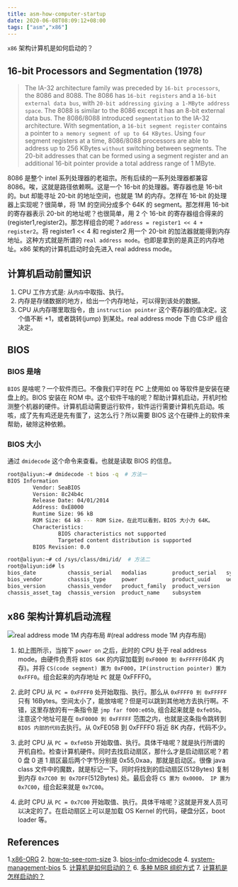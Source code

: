 ```yaml
---
title: asm-how-computer-startup
date: 2020-06-08T08:09:12+08:00
tags: ["asm","x86"]
---
```


`x86` 架构计算机是如何启动的？

## 16-bit Processors and Segmentation (1978)

> The IA-32 architecture family was preceded by `16-bit processors`, the 8086 and 8088. The 8086 has `16-bit registers` and a `16-bit external data bus`, with `20-bit addressing giving a 1-MByte address space`. The 8088 is similar to the 8086 except it has an 8-bit external data bus.
> The 8086/8088 introduced `segmentation` to the IA-32 architecture. With segmentation, a `16-bit segment register` contains a pointer to `a memory segment of up to 64 KBytes`. Using `four` segment registers at a time, 8086/8088 processors are able to address up to 256 KBytes `without` switching between segments. The 20-bit addresses that can be formed using a segment register and an additional 16-bit pointer provide a total address range of 1 MByte.

8086 是整个 intel 系列处理器的老祖宗。所有后续的一系列处理器都兼容 8086。唉，这就是路径依赖啊。这是一个 16-bit 的处理器。寄存器也是 16-bit 的。but 却能寻址 20-bit 的地址空间，也就是 1M 的内存。怎样在 16-bit 的处理器上实现呢？很简单，将 1M 的空间分成多个 64K 的 segment。那怎样用 16-bit 的寄存器表示 20-bit 的地址呢？也很简单，用 2 个 16-bit 的寄存器组合得来的(register1,register2)。那怎样组合的呢？`address = register1 << 4 + register2`。将 register1 << 4 和 register2 用一个 20-bit 的加法器就能得到内存地址。这种方式就是所谓的 `real address mode`。也即是拿到的是真正的内存地址。x86 架构的计算机启动时会先进入 real address mode。

## 计算机启动前置知识

1. CPU 工作方式是: 从`内存`中取指、执行。
2. 内存是存储数据的地方，给出一个内存地址，可以得到该处的数据。
3. CPU 从内存哪里取指令，由 `instruction pointer` 这个寄存器的值决定。这个值不断 +1，或者跳转(jump) 到某处。real address mode 下由 CS:IP 组合决定。

## BIOS

### BIOS 是啥

`BIOS` 是啥呢？一个软件而已。不像我们平时在 PC 上使用如 `QQ` 等软件是安装在硬盘上的。BIOS 安装在 ROM 中。这个软件干啥的呢？帮助计算机启动，开机时检测整个机器的硬件。计算机启动需要运行软件，软件运行需要计算机先启动。咳咳，成了先有鸡还是先有蛋了，这怎么行？所以需要 BIOS 这个在硬件上的软件来帮助，破除这种依赖。

### BIOS 大小

通过 `dmidecode` 这个命令来查看。也就是读取 BIOS 的信息。

```sh
root@aliyun:~# dmidecode -t bios -q  # 方法一
BIOS Information
        Vendor: SeaBIOS
        Version: 8c24b4c
        Release Date: 04/01/2014
        Address: 0xE8000
        Runtime Size: 96 kB
        ROM Size: 64 kB --- ROM Size，在此可以看到，BIOS 大小为 64K。
        Characteristics:
                BIOS characteristics not supported
                Targeted content distribution is supported
        BIOS Revision: 0.0

root@aliyun:~# cd /sys/class/dmi/id/  # 方法二
root@aliyun:id# ls
bios_date          chassis_serial   modalias        product_serial   sys_vendor
bios_vendor        chassis_type     power           product_uuid     uevent
bios_version       chassis_vendor   product_family  product_version
chassis_asset_tag  chassis_version  product_name    subsystem

```

## x86 架构计算机启动流程

![real address mode 1M 内存布局](https://github.com/stardustman/pictures/raw/main/img/real-address-mode-how-computer-startup.svg) #(real address mode 1M 内存布局)

1. 如上图所示，当按下 `power on` 之后，此时的 CPU 处于 real address mode。由硬件负责将 `BIOS 64K` 的内容加载到 `0xF0000 到 0xFFFFF`(64K 内存)。并将 `CS(code segment) 置为 0xF000`，`IP(instruction pointer) 置为 0xFFF0`。组合起来的内存地址 `PC` 就是 0xFFFF0。

2. 此时 CPU 从 `PC = 0xFFFF0` 处开始取指、执行。那么从 `0xFFFF0 到 0xFFFFF` 只有 16Bytes。空间太小了，能放啥呢？但是可以跳到其他地方去执行啊。不错，这里存放的有一条指令是 `jmp far f000:e05b`, 组合起来就是 `0xfe05b`。注意这个地址可是在 `0xF0000 到 0xFFFFF` 范围之内，也就是这条指令跳转到 `BIOS 内部的代码`去执行。从 0xFE05B 到 0xFFFF0 将近 8K 内存，代码不少。

3. 此时 CPU 从 `PC = 0xfe05b` 开始取值、执行。具体干啥呢？就是执行所谓的开机自检。检查计算机硬件。同时去找启动扇区，那什么才是启动扇区呢？若 0 盘 0 道 1 扇区最后两个字节分别是 0x55,0xaa，那就是启动区。很像 java class 文件中的魔数，就是标记一下。同时将找到的启动扇区(512Bytes) 复制到内存 `0x7C00 到 0x7DFF`(512Bytes) 处。最后会将 `CS 置为 0x0000， IP 置为 0x7C00`，组合起来就是 `0x7C00`。

4. 此时 CPU 从 `PC = 0x7C00` 开始取值、执行。具体干啥呢？这就是开发人员可以决定的了。在启动扇区上可以是加载 OS Kernel 的代码，硬盘分区，boot loader 等。

## References

1.[x86-ORG](http://dewkumar.blogspot.com/2012/01/what-is-org-origin-directive-in.html)
2. [how-to-see-rom-size](https://superuser.com/questions/806226/how-to-see-rom-size)
3. [bios-info-dmidecode](http://smilejay.com/2013/02/bios-info-dmidecode/)
4. [system-management-bios](https://en.wikipedia.org/wiki/System_Management_BIOS)
5. [计算机是如何启动的？](http://www.ruanyifeng.com/blog/2013/02/booting.html)
6. [多种 MBR 组织方式](https://en.wikipedia.org/wiki/Master_boot_record)
7. [计算机是怎样启动的？](https://mp.weixin.qq.com/s/g6m_r28bvyyWIu1CAzxLdg)